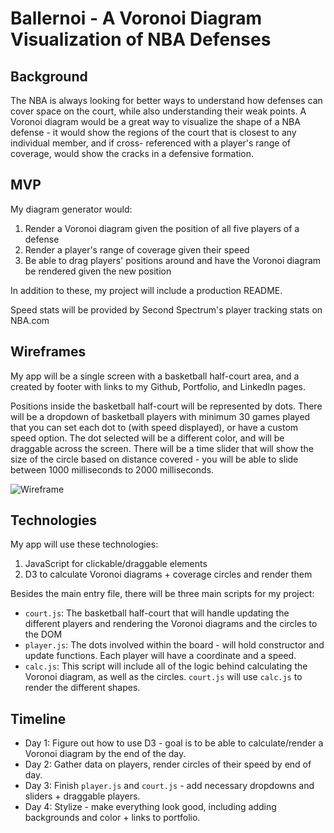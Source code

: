 # Ballernoi - A Voronoi Diagram Visualization of NBA Defenses

## Background
The NBA is always looking for better ways to understand how defenses can cover
space on the court, while also understanding their weak points. A Voronoi diagram
would be a great way to visualize the shape of a NBA defense - it would show
the regions of the court that is closest to any individual member, and if cross-
referenced with a player's range of coverage, would show the cracks in a defensive formation.

## MVP
My diagram generator would:

1. Render a Voronoi diagram given the position of all five players of a defense
2. Render a player's range of coverage given their speed
3. Be able to drag players' positions around and have the Voronoi diagram be rendered given the new position

In addition to these, my project will include a production README.

Speed stats will be provided by Second Spectrum's player tracking stats on NBA.com

## Wireframes
My app will be a single screen with a basketball half-court area,
and a created by footer with links to my Github, Portfolio, and LinkedIn pages.

Positions inside the basketball half-court will be represented by dots.
There will be a dropdown of basketball players with minimum 30 games played
that you can set each dot to (with speed displayed), or have a custom speed option.
The dot selected will be a different color, and will be draggable across the screen.
There will be a time slider that will show the size of the circle based on distance
covered - you will be able to slide between 1000 milliseconds to 2000 milliseconds.

![Wireframe](Ballernoi/assets/Wireframe.png)

## Technologies
My app will use these technologies:

1. JavaScript for clickable/draggable elements
2. D3 to calculate Voronoi diagrams + coverage circles and render them

Besides the main entry file, there will be three main scripts for my project:

* `court.js`: The basketball half-court that will handle updating the different players
and rendering the Voronoi diagrams and the circles to the DOM
* `player.js`: The dots involved within the board - will hold constructor and update
functions. Each player will have a coordinate and a speed.
* `calc.js`: This script will include all of the logic behind calculating the Voronoi diagram,
as well as the circles. `court.js` will use `calc.js` to render the different shapes.

## Timeline
- Day 1: Figure out how to use D3 - goal is to be able to calculate/render a Voronoi diagram by the end of the day.
- Day 2: Gather data on players, render circles of their speed by end of day.
- Day 3: Finish `player.js` and `court.js` - add necessary dropdowns and sliders + draggable players.
- Day 4: Stylize - make everything look good, including adding backgrounds and color + links to portfolio.
